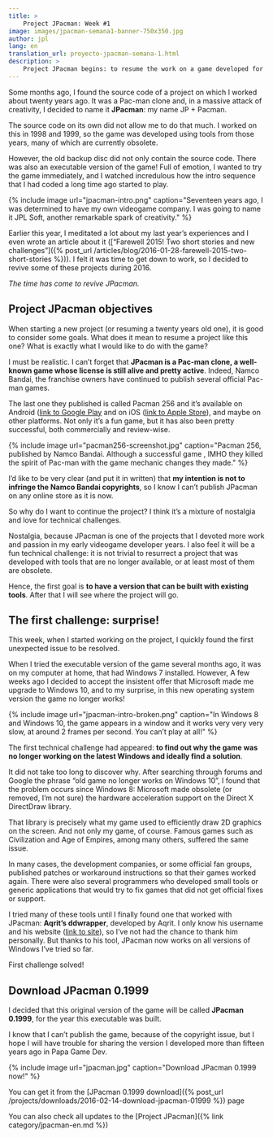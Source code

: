 ```yaml
---
title: >
    Project JPacman: Week #1
image: images/jpacman-semana1-banner-750x350.jpg
author: jpl
lang: en
translation_url: proyecto-jpacman-semana-1.html
description: >
    Project JPacman begins: to resume the work on a game developed for non-commercial purposes a long time ago. Download the original version built in 1999!
---
```


Some months ago, I found the source code of a project on which I worked about twenty years ago. It was a Pac-man clone and, in a massive attack of creativity, I decided to name it **JPacman**: my name JP + Pacman.

The source code on its own did not allow me to do that much. I worked on this in 1998 and 1999, so the game was developed using tools from those years, many of which are currently obsolete.

However, the old backup disc did not only contain the source code. There was also an executable version of the game! Full of emotion, I wanted to try the game immediately, and I watched incredulous how the intro sequence that I had coded a long time ago started to play.

{% include image url="jpacman-intro.png" caption="Seventeen years ago, I was determined to have my own videogame company. I was going to name it JPL Soft, another remarkable spark of creativity." %}

Earlier this year, I meditated a lot about my last year’s experiences and I even wrote an article about it ([“Farewell 2015! Two short stories and new challenges”]({% post_url /articles/blog/2016-01-28-farewell-2015-two-short-stories %})). I felt it was time to get down to work, so I decided to revive some of these projects during 2016.

*The time has come to revive JPacman.*

## Project JPacman objectives

When starting a new project (or resuming a twenty years old one), it is good to consider some goals. What does it mean to resume a project like this one? What is exactly what I would like to do with the game?

I must be realistic. I can’t forget that **JPacman is a Pac-man clone, a well-known game whose license is still alive and pretty active**. Indeed, Namco Bandai, the franchise owners have continued to publish several official Pac-man games.

The last one they published is called Pacman 256 and it’s available on Android ([link to Google Play]((https://play.google.com/store/apps/details?id=eu.bandainamcoent.pacman256&hl=es_419)) and on iOS ([link to Apple Store](https://itunes.apple.com/us/app/pac-man-256-endless-arcade/id1002340615?mt=8)), and maybe on other platforms. Not only it’s a fun game, but it has also been pretty successful, both commercially and review-wise.

{% include image url="pacman256-screenshot.jpg" caption="Pacman 256, published by Namco Bandai. Although a successful game , IMHO they killed the spirit of Pac-man with the game mechanic changes they made." %}

I’d like to be very clear (and put it in written) that **my intention is not to infringe the Namco Bandai copyrights**, so I know I can’t publish  JPacman on any online store as it is now.

So why do I want to continue the project? I think it’s a mixture of nostalgia and love for technical challenges.

Nostalgia, because JPacman is one of the projects that I devoted more work and passion in my early videogame developer years. I also feel it will be a fun technical challenge: it is not trivial to resurrect a project that was developed with tools that are no longer available, or at least most of them are obsolete.

Hence, the first goal is **to have a version that can be built with existing tools**. After that I will see where the project will go.

## The first challenge: surprise!

This week, when I started working on the project, I quickly found the first unexpected issue to be resolved.

When I tried the executable version of the game several months ago, it was on my computer at home, that had Windows 7 installed. However, A few weeks ago I decided to accept the insistent offer that Microsoft made me upgrade to Windows 10, and to my surprise, in this new operating system version the game no longer works!

{% include image url="jpacman-intro-broken.png" caption="In Windows 8 and Windows 10, the game appears in a window and it works very very very slow, at around 2 frames per second. You can’t play at all!" %}

The first technical challenge had appeared: **to find out why the game was no longer working on the latest Windows and ideally find a solution**.

It did not take too long to discover why. After searching through forums and Google the phrase “old game no longer works on Windows 10”, I found that the problem occurs since Windows 8: Microsoft made obsolete (or removed, I’m not sure) the hardware acceleration support on the Direct X DirectDraw library.

That library is precisely what my game used to efficiently draw 2D graphics on the screen. And not only my game, of course. Famous games such as Civilization and Age of Empires, among many others, suffered the same issue.

In many cases, the development companies, or some official fan groups, published patches or workaround instructions so that their games worked again. There were also several programmers who developed small tools or generic applications that would try to fix games that did not get official fixes or support.

I tried many of these tools until I finally found one that worked with JPacman: **Aqrit’s ddwrapper**, developed by Aqrit. I only know his username and his website ([link to site](http://bitpatch.com/ddwrapper.html)), so I’ve not had the chance to thank him personally. But thanks to his tool, JPacman now works on all versions of Windows I’ve tried so far.

First challenge solved!

## Download JPacman 0.1999

I decided that this original version of the game will be called **JPacman 0.1999**, for the year this executable was built.

I know that I can’t publish the game, because of the copyright issue, but I hope I will have trouble for sharing the version I developed more than fifteen years ago in Papa Game Dev.

{% include image url="jpacman.jpg" caption="Download JPacman 0.1999 now!" %}

You can get it from the [JPacman 0.1999 download]({% post_url /projects/downloads/2016-02-14-download-jpacman-01999 %}) page

You can also check all updates to the [Project JPacman]({% link category/jpacman-en.md  %})
